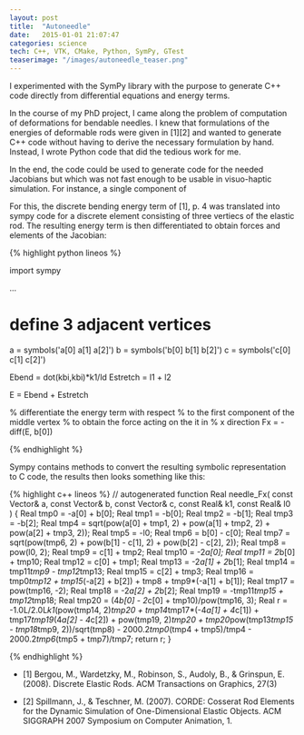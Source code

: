 ```yaml
---
layout: post
title:  "Autoneedle"
date:   2015-01-01 21:07:47
categories: science
tech: C++, VTK, CMake, Python, SymPy, GTest
teaserimage: "/images/autoneedle_teaser.png"
---
```


I experimented with the SymPy library with the purpose to generate C++ code directly from differential equations and energy terms.

In the course of my PhD project, I came along the problem of computation of deformations for bendable needles. I knew that formulations of the energies of deformable rods were given in [1][2] and wanted to generate C++ code without having to derive the necessary formulation by hand. Instead, I wrote Python code that did the tedious work for me.

In the end, the code could be used to generate code for the needed Jacobians but which was not fast enough to be usable in visuo-haptic simulation.
For instance, a single component of 

For this, the discrete bending energy term of [1], p. 4 was translated into sympy code for a discrete element consisting of three vertiecs of the elastic rod. The resulting energy term is then differentiated to obtain forces and elements of the Jacobian:


{% highlight python lineos %}

import sympy

...
# define 3 adjacent vertices
a = symbols('a[0] a[1] a[2]')
b = symbols('b[0] b[1] b[2]')
c = symbols('c[0] c[1] c[2]')


Ebend = dot(kbi,kbi)*k1/ld
Estretch = l1 + l2

E = Ebend + Estretch

% differentiate the energy term with respect
% to the first component of the middle vertex
% to obtain the force acting on the it in
% x direction
Fx = -diff(E, b[0])

{% endhighlight %}

Sympy contains methods to convert the resulting symbolic representation to C code, the results then looks something like this:

{% highlight c++ lineos %}
// autogenerated function
Real needle_Fx( const Vector& a, const Vector& b, const Vector& c, const Real& k1, const Real& l0 )
{
  Real tmp0 = -a[0] + b[0];
  Real tmp1 = -b[0];
  Real tmp2 = -b[1];
  Real tmp3 = -b[2];
  Real tmp4 = sqrt(pow(a[0] + tmp1, 2) + pow(a[1] + tmp2, 2) + pow(a[2] + tmp3, 2));
  Real tmp5 = -l0;
  Real tmp6 = b[0] - c[0];
  Real tmp7 = sqrt(pow(tmp6, 2) + pow(b[1] - c[1], 2) + pow(b[2] - c[2], 2));
  Real tmp8 = pow(l0, 2);
  Real tmp9 = c[1] + tmp2;
  Real tmp10 = -2*a[0];
  Real tmp11 = 2*b[0] + tmp10;
  Real tmp12 = c[0] + tmp1;
  Real tmp13 = -2*a[1] + 2*b[1];
  Real tmp14 = tmp11*tmp9 - tmp12*tmp13;
  Real tmp15 = c[2] + tmp3;
  Real tmp16 = tmp0*tmp12 + tmp15*(-a[2] + b[2]) + tmp8 + tmp9*(-a[1] + b[1]);
  Real tmp17 = pow(tmp16, -2);
  Real tmp18 = -2*a[2] + 2*b[2];
  Real tmp19 = -tmp11*tmp15 + tmp12*tmp18;
  Real tmp20 = (4*b[0] - 2*c[0] + tmp10)/pow(tmp16, 3);
  Real r = -1.0L/2.0L*k1*(pow(tmp14, 2)*tmp20 + tmp14*tmp17*(-4*a[1] + 4*c[1]) + tmp17*tmp19*(4*a[2] - 4*c[2]) + pow(tmp19, 2)*tmp20 + tmp20*pow(tmp13*tmp15 - tmp18*tmp9, 2))/sqrt(tmp8) - 2000.2*tmp0*(tmp4 + tmp5)/tmp4 - 2000.2*tmp6*(tmp5 + tmp7)/tmp7;
  return r;
}

{% endhighlight %}

* [1] Bergou, M., Wardetzky, M., Robinson, S., Audoly, B., & Grinspun, E. (2008). Discrete Elastic Rods. ACM Transactions on Graphics, 27(3)

* [2] Spillmann, J., & Teschner, M. (2007). CORDE: Cosserat Rod Elements for the Dynamic Simulation of One-Dimensional Elastic Objects. ACM SIGGRAPH 2007 Symposium on Computer Animation, 1.

